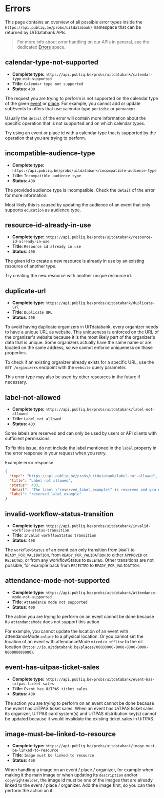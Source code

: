 # Errors

This page contains an overview of all possible error types inside the `https://api.publiq.be/probs/uitdatabank/` namespace that can be returned by UiTdatabank APIs.

> For more info about error handling on our APIs in general, see the dedicated [Errors](https://publiq.stoplight.io/docs/errors) space.

## calendar-type-not-supported

* **Complete type:** `https://api.publiq.be/probs/uitdatabank/calendar-type-not-supported`
* **Title**: `Calendar type not supported`
* **Status**: `400`

The request you are trying to perform is not supported on the calendar type of the given [event](/models/event-calendarType.json) or [place](/models/place-calendarType.json). For example, you cannot add or update subEvents to offers that use calendar type `periodic` or `permanent`.

Usually the `detail` of the error will contain more information about the specific operation that is not supported and on which calendar types.

Try using an event or place id with a calendar type that is supported by the operation that you are trying to perform.

## incompatible-audience-type

* **Complete type:** `https://api.publiq.be/probs/uitdatabank/incompatible-audience-type`
* **Title**: `Incompatible audience type`
* **Status**: `400`

The provided audience type is incompatible. Check the `detail` of the error for more information.

Most likely this is caused by updating the audience of an event that only supports `education` as audience type.

## resource-id-already-in-use

* **Complete type:** `https://api.publiq.be/probs/uitdatabank/resource-id-already-in-use`
* **Title**: `Resource id already in use`
* **Status**: `400`

The given id to create a new resource is already in use by an existing resource of another type.

Try creating the new resource with another unique resource id.

## duplicate-url

* **Complete type:** `https://api.publiq.be/probs/uitdatabank/duplicate-url`
* **Title**: `Duplicate URL`
* **Status**: `400`

To avoid having duplicate organizers in UiTdatabank, every organizer needs to have a unique URL as website. This uniqueness is enforced on the URL of the organizer's website because it is the most likely part of the organizer's data that is unique. Some organizers actually have the same name or are located on the same address, so we cannot enforce uniqueness on those properties.

To check if an existing organizer already exists for a specific URL, use the `GET /organizers` endpoint with the `website` query parameter.

This error type may also be used by other resources in the future if necessary.

## label-not-allowed

* **Complete type:** `https://api.publiq.be/probs/uitdatabank/label-not-allowed`
* **Title**: `Label not allowed`
* **Status**: `403`

Some labels are reserved and can only be used by users or API clients with sufficient permissions.

To fix this issue, do not include the label mentioned in the `label` property in the error response in your request when you retry.

Example error response:

```json
{
  "type": "https://api.publiq.be/probs/uitdatabank/label-not-allowed",
  "title": "Label not allowed",
  "status": 403,
  "detail": "The label \"reserved_label_example\" is reserved and you do not have sufficient permissions to use it.",
  "label": "reserved_label_example"
}
```

## invalid-workflow-status-transition

* **Complete type:** `https://api.publiq.be/probs/uitdatabank/invalid-workflow-status-transition`
* **Title**: `Invalid workflowStatus transition`
* **Status**: `400`

The `workflowStatus` of an event can only transition from `DRAFT` to `READY_FOR_VALIDATION`, from `READY_FOR_VALIDATION` to either `APPROVED` or `REJECTED`, or from any workflowStatus to `DELETED`. Other transitions are not possible, for example back from `REJECTED` to `READY_FOR_VALIDATION`.

## attendance-mode-not-supported

* **Complete type:** `https://api.publiq.be/probs/uitdatabank/attendance-mode-not-supported`
* **Title**: `Attendance mode not supported`
* **Status**: `400`

The action you are trying to perform on an event cannot be done because its `attendanceMode` does not support this action.

For example, you cannot update the location of an event with attendanceMode `online` to a physical location. Or you cannot set the location of an event with attendanceMode `mixed` or `offline` to the nil location (`https://io.uitdatabank.be/places/00000000-0000-0000-0000-000000000000`).

## event-has-uitpas-ticket-sales

* **Complete type:** `https://api.publiq.be/probs/uitdatabank/event-has-uitpas-ticket-sales`
* **Title**: `Event has UiTPAS ticket sales`
* **Status**: `400`

The action you are trying to perform on an event cannot be done because the event has UiTPAS ticket sales. When an event has UiTPAS ticket sales its organizer, UiTPAS card system(s) and UiTPAS distribution key(s) cannot be updated because it would invalidate the existing ticket sales in UiTPAS.

## image-must-be-linked-to-resource

* **Complete type:** `https://api.publiq.be/probs/uitdatabank/image-must-be-linked-to-resource`
* **Title**: `Image must be linked to resource`
* **Status**: `400`

When handling a image on an event / place / organizer, for example when making it the main image or when updating its `description` and/or `copyrightHolder`, the image id must be one of the images that are already linked to the event / place / organizer. Add the image first, so you can then perform the action on it.
